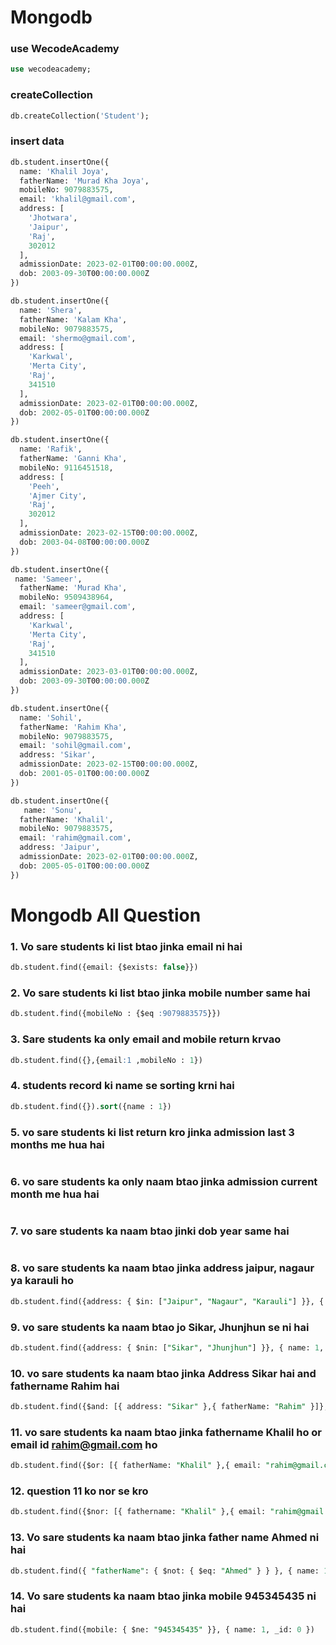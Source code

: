 # Mongodb

### use WecodeAcademy

```sql
use wecodeacademy;
```

### createCollection

```sql
db.createCollection('Student');
```

### insert data

```sql
db.student.insertOne({
  name: 'Khalil Joya',
  fatherName: 'Murad Kha Joya',
  mobileNo: 9079883575,
  email: 'khalil@gmail.com',
  address: [
    'Jhotwara',
    'Jaipur',
    'Raj',
    302012
  ],
  admissionDate: 2023-02-01T00:00:00.000Z,
  dob: 2003-09-30T00:00:00.000Z
})
```

```sql
db.student.insertOne({
  name: 'Shera',
  fatherName: 'Kalam Kha',
  mobileNo: 9079883575,
  email: 'shermo@gmail.com',
  address: [
    'Karkwal',
    'Merta City',
    'Raj',
    341510
  ],
  admissionDate: 2023-02-01T00:00:00.000Z,
  dob: 2002-05-01T00:00:00.000Z
})
```

```sql
db.student.insertOne({
  name: 'Rafik',
  fatherName: 'Ganni Kha',
  mobileNo: 9116451518,
  address: [
    'Peeh',
    'Ajmer City',
    'Raj',
    302012
  ],
  admissionDate: 2023-02-15T00:00:00.000Z,
  dob: 2003-04-08T00:00:00.000Z
})
```

```sql
db.student.insertOne({
 name: 'Sameer',
  fatherName: 'Murad Kha',
  mobileNo: 9509438964,
  email: 'sameer@gmail.com',
  address: [
    'Karkwal',
    'Merta City',
    'Raj',
    341510
  ],
  admissionDate: 2023-03-01T00:00:00.000Z,
  dob: 2003-09-30T00:00:00.000Z
})
```

```sql
db.student.insertOne({
  name: 'Sohil',
  fatherName: 'Rahim Kha',
  mobileNo: 9079883575,
  email: 'sohil@gmail.com',
  address: 'Sikar',
  admissionDate: 2023-02-15T00:00:00.000Z,
  dob: 2001-05-01T00:00:00.000Z
})
```

```sql
db.student.insertOne({
   name: 'Sonu',
  fatherName: 'Khalil',
  mobileNo: 9079883575,
  email: 'rahim@gmail.com',
  address: 'Jaipur',
  admissionDate: 2023-02-01T00:00:00.000Z,
  dob: 2005-05-01T00:00:00.000Z
})
```

# Mongodb All Question

### 1. Vo sare students ki list btao jinka email ni hai

```sql
db.student.find({email: {$exists: false}})

```

### 2. Vo sare students ki list btao jinka mobile number same hai

```sql
db.student.find({mobileNo : {$eq :9079883575}})
```

### 3. Sare students ka only email and mobile return krvao

```sql
db.student.find({},{email:1 ,mobileNo : 1})
```

### 4. students record ki name se sorting krni hai

```sql
db.student.find({}).sort({name : 1})
```

### 5. vo sare students ki list return kro jinka admission last 3 months me hua hai

```sql

```

### 6. vo sare students ka only naam btao jinka admission current month me hua hai

```sql

```

### 7. vo sare students ka naam btao jinki dob year same hai

```sql

```

### 8. vo sare students ka naam btao jinka address jaipur, nagaur ya karauli ho

```sql
db.student.find({address: { $in: ["Jaipur", "Nagaur", "Karauli"] }}, { name: 1, _id: 0 })
```

### 9. vo sare students ka naam btao jo Sikar, Jhunjhun se ni hai

```sql
db.student.find({address: { $nin: ["Sikar", "Jhunjhun"] }}, { name: 1, _id: 0 })
```

### 10. vo sare students ka naam btao jinka Address Sikar hai and fathername Rahim hai

```sql
db.student.find({$and: [{ address: "Sikar" },{ fatherName: "Rahim" }]}, { name: 1, _id: 0 })
```

### 11. vo sare students ka naam btao jinka fathername Khalil ho or email id rahim@gmail.com ho

```sql
db.student.find({$or: [{ fatherName: "Khalil" },{ email: "rahim@gmail.com" }]}, { name: 1, _id: 0 })
```

### 12. question 11 ko nor se kro

```sql
db.student.find({$nor: [{ fathername: "Khalil" },{ email: "rahim@gmail.com" }]}, { name: 1, _id: 0 })
```

### 13. Vo sare students ka naam btao jinka father name Ahmed ni hai

```sql
db.student.find({ "fatherName": { $not: { $eq: "Ahmed" } } }, { name: 1,  _id :  0 })
```

### 14. Vo sare students ka naam btao jinka mobile 945345435 ni hai

```sql
db.student.find({mobile: { $ne: "945345435" }}, { name: 1, _id: 0 })
```

